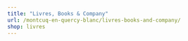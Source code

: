 ```yaml
---
title: "Livres, Books & Company"
url: /montcuq-en-quercy-blanc/livres-books-and-company/
shop: livres
---
```

